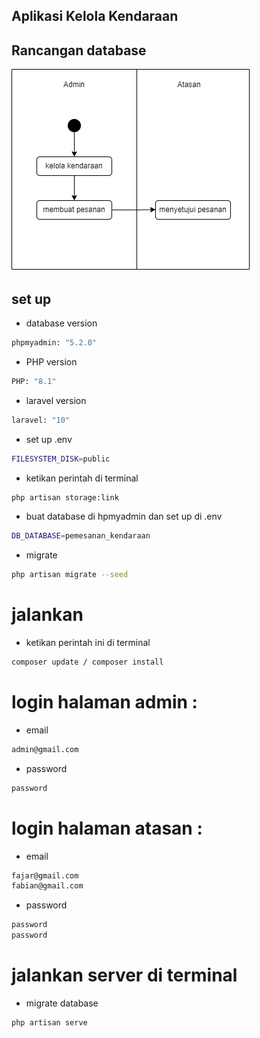 ## Aplikasi Kelola Kendaraan

## Rancangan database
![img 1](public/activity-diagram.png)



## set up 
- database version
```bash
phpmyadmin: "5.2.0"
```
- PHP version
```bash
PHP: "8.1"
```
- laravel version
```bash
laravel: "10"
```

- set up .env
```bash
FILESYSTEM_DISK=public
```
- ketikan perintah di terminal
```bash
php artisan storage:link
```
- buat database di hpmyadmin dan set up di .env
```bash
DB_DATABASE=pemesanan_kendaraan
```
- migrate
```bash
php artisan migrate --seed
```

# jalankan 
- ketikan perintah ini di terminal
```bash
composer update / composer install
```

# login halaman admin :
- email
```bash
admin@gmail.com
```
- password
```bash
password
```

# login halaman atasan :
- email
```bash
fajar@gmail.com
fabian@gmail.com
```
- password
```bash
password
password
```

# jalankan server di terminal
- migrate database
```bash
php artisan serve
```
